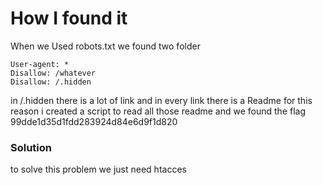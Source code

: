 # How I found it

When we Used robots.txt we found two folder

```
User-agent: *
Disallow: /whatever
Disallow: /.hidden
```

in /.hidden there is a lot of link and in every link there is a Readme for this reason i created a script to read all those readme
and we found the flag 99dde1d35d1fdd283924d84e6d9f1d820

### Solution

to solve this problem we just need htacces
